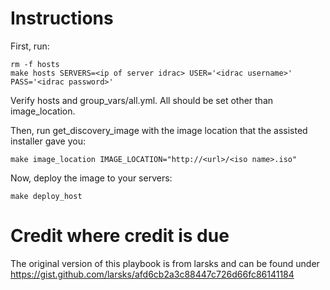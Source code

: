 # Instructions

First, run:

~~~
rm -f hosts
make hosts SERVERS=<ip of server idrac> USER='<idrac username>' PASS='<idrac password>'
~~~

Verify hosts and group_vars/all.yml. All should be set other than image_location.

Then, run get_discovery_image with the image location that the assisted installer gave you:

~~~
make image_location IMAGE_LOCATION="http://<url>/<iso name>.iso"
~~~

Now, deploy the image to your servers:

~~~
make deploy_host
~~~

# Credit where credit is due

The original version of this playbook is from larsks and can be found under
https://gist.github.com/larsks/afd6cb2a3c88447c726d66fc86141184
